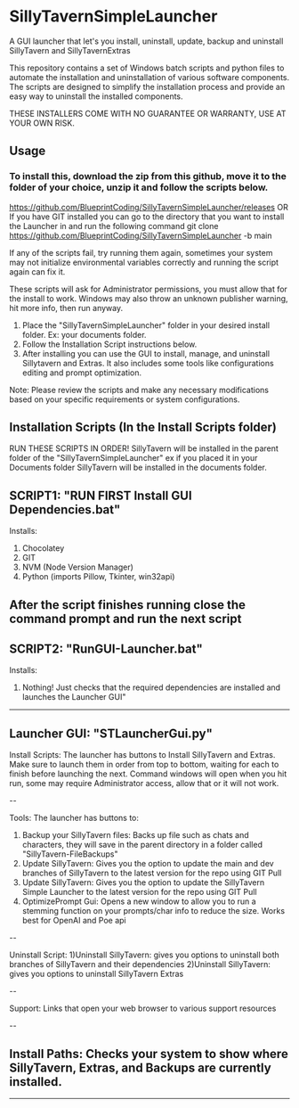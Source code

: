 # SillyTavernSimpleLauncher
A GUI launcher that let's you install, uninstall, update, backup and uninstall SillyTavern and SillyTavernExtras

This repository contains a set of Windows batch scripts and python files to automate the installation and uninstallation of various software components. The scripts are designed to simplify the installation process and provide an easy way to uninstall the installed components.

THESE INSTALLERS COME WITH NO GUARANTEE OR WARRANTY, USE AT YOUR OWN RISK.

## Usage

### To install this, download the zip from this github, move it to the folder of your choice, unzip it and follow the scripts below.
https://github.com/BlueprintCoding/SillyTavernSimpleLauncher/releases
OR
If you have GIT installed you can go to the directory that you want to install the Launcher in and run the following command
	git clone https://github.com/BlueprintCoding/SillyTavernSimpleLauncher -b main 

If any of the scripts fail, try running them again, sometimes your system may not initialize environmental variables correctly and running the script again can fix it. 

These scripts will ask for Administrator permissions, you must allow that for the install to work. Windows may also throw an unknown publisher warning, hit more info, then run anyway.

1. Place the "SillyTavernSimpleLauncher" folder in your desired install folder. Ex: your documents folder.
2. Follow the Installation Script instructions below. 
3. After installing you can use the GUI to install, manage, and uninstall Sillytavern and Extras. It also includes some tools like configurations editing and prompt optimization. 

Note: Please review the scripts and make any necessary modifications based on your specific requirements or system configurations.


## Installation Scripts (In the Install Scripts folder)
RUN THESE SCRIPTS IN ORDER! SillyTavern will be installed in the parent folder of the "SillyTavernSimpleLauncher" ex if you placed it in your Documents folder SillyTavern will be installed in the documents folder. 

SCRIPT1: "RUN FIRST Install GUI Dependencies.bat"
----
Installs:
1. Chocolatey 
2. GIT
3. NVM (Node Version Manager)
4. Python (imports Pillow, Tkinter, win32api)

After the script finishes running close the command prompt and run the next script
----

SCRIPT2: "RunGUI-Launcher.bat"
----
Installs:
1. Nothing! Just checks that the required dependencies are installed and launches the Launcher GUI"
----

Launcher GUI: "STLauncherGui.py"
----
Install Scripts:
The launcher has buttons to Install SillyTavern and Extras. Make sure to launch them in order from top to bottom, waiting for each to finish before launching the next. 
Command windows will open when you hit run, some may require Administrator access, allow that or it will not work.

--

Tools:
The launcher has buttons to:
1) Backup your SillyTavern files: Backs up file such as chats and characters, they will save in the parent directory in a folder called "SillyTavern-FileBackups"
2) Update SillyTavern: Gives you the option to update the main and dev branches of SillyTavern to the latest version for the repo using GIT Pull
3) Update SillyTavern: Gives you the option to update the SillyTavern Simple Launcher to the latest version for the repo using GIT Pull
4) OptimizePrompt Gui: Opens a new window to allow you to run a stemming function on your prompts/char info to reduce the size. Works best for OpenAI and Poe api

--

Uninstall Script:
1)Uninstall SillyTavern: gives you options to uninstall both branches of SillyTavern and their dependencies
2)Uninstall SillyTavern: gives you options to uninstall SillyTavern Extras

--

Support:
Links that open your web browser to various support resources

--

Install Paths:
Checks your system to show where SillyTavern, Extras, and Backups are currently installed.
----

----------------------------------------------------------------

